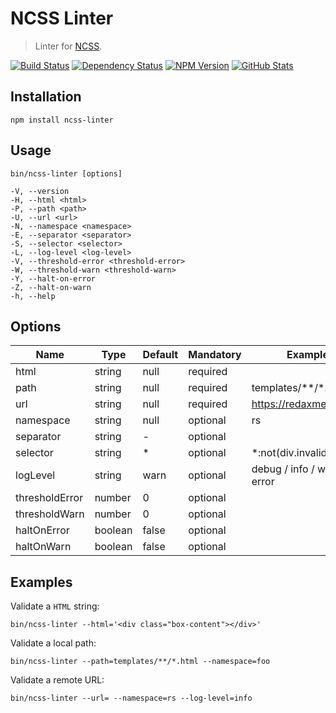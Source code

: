 NCSS Linter
===========

> Linter for [NCSS](https://ncss.io).

[![Build Status](https://img.shields.io/travis/redaxmedia/ncss-linter.svg)](https://travis-ci.org/redaxmedia/ncss-linter)
[![Dependency Status](https://gemnasium.com/badges/github.com/redaxmedia/ncss-linter.svg)](https://gemnasium.com/github.com/redaxmedia/ncss-linter)
[![NPM Version](https://img.shields.io/npm/v/ncss-linter.svg)](https://www.npmjs.com/package/ncss-linter)
[![GitHub Stats](https://img.shields.io/badge/github-stats-ff5500.svg)](http://githubstats.com/redaxmedia/ncss-linter)


Installation
------------

```
npm install ncss-linter
```


Usage
-----

```
bin/ncss-linter [options]

-V, --version
-H, --html <html>
-P, --path <path>
-U, --url <url>
-N, --namespace <namespace>
-E, --separator <separator>
-S, --selector <selector>
-L, --log-level <log-level>
-V, --threshold-error <threshold-error>
-W, --threshold-warn <threshold-warn>
-Y, --halt-on-error   
-Z, --halt-on-warn
-h, --help
```


Options
-------

| Name           | Type    | Default | Mandatory | Example                         |
|----------------|---------|---------|-----------|---------------------------------|
| html           | string  | null    | required  | <div class="box-content"></div> |
| path           | string  | null    | required  | templates/**/*.html             |
| url            | string  | null    | required  | https://redaxmedia.com          |
| namespace      | string  | null    | optional  | rs                              |
| separator      | string  | -       | optional  |                                 |
| selector       | string  | *       | optional  | *:not(div.invalid)              |
| logLevel       | string  | warn    | optional  | debug / info / warn / error     |
| thresholdError | number  | 0       | optional  |                                 |
| thresholdWarn  | number  | 0       | optional  |                                 |
| haltOnError    | boolean | false   | optional  |                                 |
| haltOnWarn     | boolean | false   | optional  |                                 |


Examples
--------

Validate a `HTML` string:

```
bin/ncss-linter --html='<div class="box-content"></div>'
```

Validate a local path:

```
bin/ncss-linter --path=templates/**/*.html --namespace=foo
```

Validate a remote URL:

```
bin/ncss-linter --url= --namespace=rs --log-level=info
```
